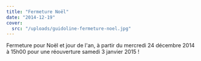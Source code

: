 ```yaml
---
title: "Fermeture Noël"
date: "2014-12-19"
cover:
  src: "/uploads/guidoline-fermeture-noel.jpg"
---
```


Fermeture pour Noël et jour de l'an, à partir du mercredi 24 décembre 2014 à 15h00 pour une réouverture samedi 3 janvier 2015 !
